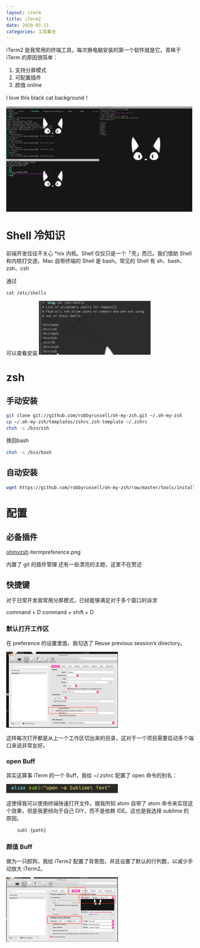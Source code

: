 ```yaml
---
layout: iterm
title: iTerm2
date: 2020-05-11
categories: 工具集合
---
```


iTerm2 是我常用的终端工具，每次换电脑安装的第一个软件就是它。青睐于 iTerm 的原因很简单：

1. 支持分屏模式
2. 可配置插件
3. 颜值 online

I love this black cat background！

<img src="/images/iterm.png"  width="500px"/>

# Shell 冷知识

前端开发往往不关心 *nix 内核。Shell 仅仅只是一个「壳」而已。我们借助 Shell 和内核打交道。Mac 自带终端的 Shell 是 bash。常见的 Shell 有 sh、bash、zsh、csh

通过

```
cat /etc/shells
```

可以查看安装
<img src="/images/cat.png"  width="300px"/>

# zsh
## 手动安装
```sh
git clone git://github.com/robbyrussell/oh-my-zsh.git ~/.oh-my-zsh
cp ~/.oh-my-zsh/templates/zshrc.zsh-template ~/.zshrc
chsh -s /bin/zsh
```

换回bash

```sh
chsh -s /bin/bash
```

## 自动安装
```sh
wget https://github.com/robbyrussell/oh-my-zsh/raw/master/tools/install.sh -O - | sh
```

# 配置

## 必备插件
[ohmyzsh](https://github.com/ohmyzsh/ohmyzsh)
itermpreference.png

内置了 git 的插件管理 还有一些漂亮的主题，这里不在赘述

## 快捷键

对于日常开发我常用分屏模式，已经能够满足对于多个窗口的诉求

command + D
command + shift + D

### 默认打开工作区


在 preference 的设置里面，我勾选了 Reuse previous session‘s directory。

<img src="/images/itermpreference.png"  width="300px"/>

这样每次打开都是从上一个工作区切出来的目录，这对于一个项目需要启动多个端口来说非常友好。

### open Buff

其实这算事 iTerm 的一个 Buff，我给 ~/.zshrc 配置了 open 命令的别名：

<img src="/images/itermalias.png"  width="300px"/>

这使得我可以使用终端快速打开文件。据我所知 atom 自带了 atom 命令来实现这个效果，但是我更倾向于自己 DIY，而不是依赖 IDE。这也是我选择 sublime 的原因。

```sh
	subl {path}
```

### 颜值 Buff

做为一只颜狗，我给 iTerm2 配置了背景图，并且设置了默认的行列数，以减少手动放大 iTerm2。

<img src="/images/itermbg.png"  width="300px"/>
